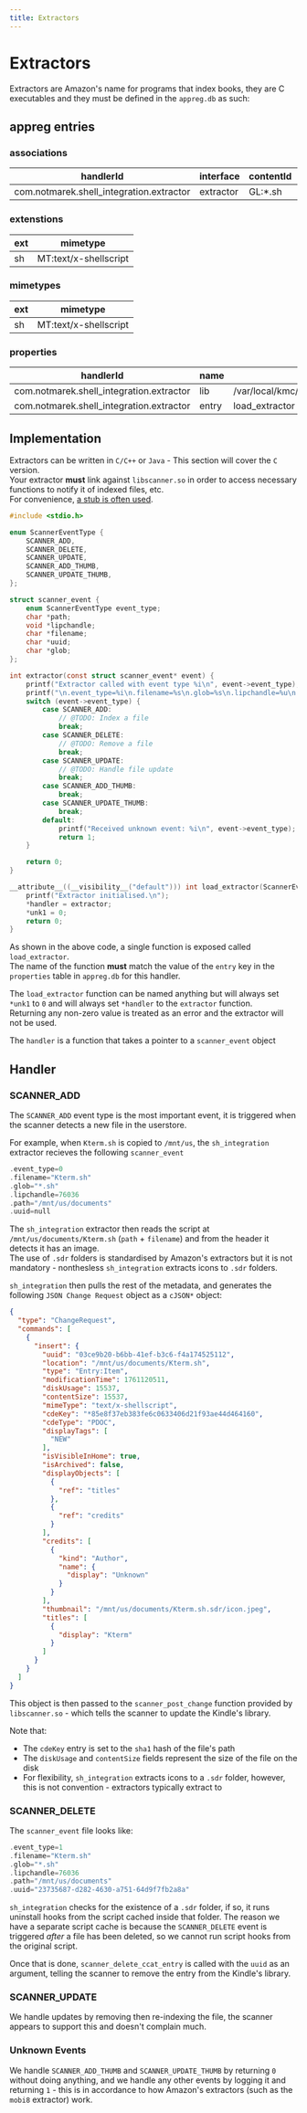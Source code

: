 ```yaml
---
title: Extractors
---
```


# Extractors
Extractors are Amazon's name for programs that index books, they are C executables and they must be defined in the `appreg.db` as such:

## appreg entries
### associations
| handlerId | interface | contentId | defaultAssoc |
| --------- | --------- | --------- | ------------ |
| com.notmarek.shell_integration.extractor	|	extractor	|	GL:*.sh	|	true

### extenstions
| ext | mimetype |
| --- | -------- |
| sh | 	MT:text/x-shellscript |

### mimetypes
| ext | mimetype |
| --- | -------- |
| sh |	MT:text/x-shellscript |

### properties
| handlerId | name | value |
| --------- | ---- | ----- |
| com.notmarek.shell_integration.extractor	 | lib | 	/var/local/kmc/lib/sh_integration_extractor.so |
| com.notmarek.shell_integration.extractor	 | entry | 	load_extractor |

## Implementation
Extractors can be written in `C/C++` or `Java` - This section will cover the `C` version.  
Your extractor **must** link against `libscanner.so` in order to access necessary functions to notify it of indexed files, etc.  
For convenience, [a stub is often used](https://github.com/KindleModding/sh_integration/tree/master/stubs/scanner).

```c
#include <stdio.h>

enum ScannerEventType {
    SCANNER_ADD,
    SCANNER_DELETE,
    SCANNER_UPDATE,
    SCANNER_ADD_THUMB,
    SCANNER_UPDATE_THUMB,
};

struct scanner_event {
    enum ScannerEventType event_type;
    char *path;
    void *lipchandle;
    char *filename;
    char *uuid;
    char *glob;
};

int extractor(const struct scanner_event* event) {
    printf("Extractor called with event type %i\n", event->event_type);
    printf("\n.event_type=%i\n.filename=%s\n.glob=%s\n.lipchandle=%u\n.path=%s\n.uuid=%s\n\n", event->event_type, event->filename, event->glob, event->lipchandle, event->path, event->uuid);
    switch (event->event_type) {
        case SCANNER_ADD:
            // @TODO: Index a file
            break;
        case SCANNER_DELETE:
            // @TODO: Remove a file
            break;
        case SCANNER_UPDATE:
            // @TODO: Handle file update
            break;
        case SCANNER_ADD_THUMB:
            break;
        case SCANNER_UPDATE_THUMB:
            break;
        default:
            printf("Received unknown event: %i\n", event->event_type);
            return 1;
    }

    return 0;
}

__attribute__((__visibility__("default"))) int load_extractor(ScannerEventHandler** handler, int *unk1) {
    printf("Extractor initialised.\n");
    *handler = extractor;
    *unk1 = 0;
    return 0;
}
```

As shown in the above code, a single function is exposed called `load_extractor`.  
The name of the function **must** match the value of the `entry` key in the `properties` table in `appreg.db` for this handler.  

The `load_extractor` function can be named anything but will always set `*unk1` to `0` and will always set `*handler` to the `extractor` function.  
Returning any non-zero value is treated as an error and the extractor will not be used.  

The `handler` is a function that takes a pointer to a `scanner_event` object

## Handler
### SCANNER_ADD
The `SCANNER_ADD` event type is the most important event, it is triggered when the scanner detects a new file in the userstore.  


For example, when `Kterm.sh` is copied to `/mnt/us`, the `sh_integration` extractor recieves the following `scanner_event`

```c
.event_type=0
.filename="Kterm.sh"
.glob="*.sh"
.lipchandle=76036
.path="/mnt/us/documents"
.uuid=null
```

The `sh_integration` extractor then reads the script at `/mnt/us/documents/Kterm.sh` (`path` + `filename`) and from the header it detects it has an image.  
The use of `.sdr` folders is standardised by Amazon's extractors but it is not mandatory - nonthesless `sh_integration` extracts icons to `.sdr` folders.

`sh_integration` then pulls the rest of the metadata, and generates the following `JSON Change Request` object as a `cJSON*` object: 
```json
{
  "type": "ChangeRequest",
  "commands": [
    {
      "insert": {
        "uuid": "03ce9b20-b6bb-41ef-b3c6-f4a174525112",
        "location": "/mnt/us/documents/Kterm.sh",
        "type": "Entry:Item",
        "modificationTime": 1761120511,
        "diskUsage": 15537,
        "contentSize": 15537,
        "mimeType": "text/x-shellscript",
        "cdeKey": "*85e8f37eb383fe6c0633406d21f93ae44d464160",
        "cdeType": "PDOC",
        "displayTags": [
          "NEW"
        ],
        "isVisibleInHome": true,
        "isArchived": false,
        "displayObjects": [
          {
            "ref": "titles"
          },
          {
            "ref": "credits"
          }
        ],
        "credits": [
          {
            "kind": "Author",
            "name": {
              "display": "Unknown"
            }
          }
        ],
        "thumbnail": "/mnt/us/documents/Kterm.sh.sdr/icon.jpeg",
        "titles": [
          {
            "display": "Kterm"
          }
        ]
      }
    }
  ]
}
```


This object is then passed to the `scanner_post_change` function provided by `libscanner.so` - which tells the scanner to update the Kindle's library.

Note that:
- The `cdeKey` entry is set to the `sha1` hash of the file's path
- The `diskUsage` and `contentSize` fields represent the size of the file on the disk
- For flexibility, `sh_integration` extracts icons to a `.sdr` folder, however, this is not convention - extractors typically extract to 

### SCANNER_DELETE
The `scanner_event` file looks like:
```c
.event_type=1
.filename="Kterm.sh"
.glob="*.sh"
.lipchandle=76036
.path="/mnt/us/documents"
.uuid="23735687-d282-4630-a751-64d9f7fb2a8a"
```

`sh_integration` checks for the existence of a `.sdr` folder, if so, it runs uninstall hooks from the script cached inside that folder. The reason we have a separate script cache is because the `SCANNER_DELETE` event is triggered *after* a file has been deleted, so we cannot run script hooks from the original script.

Once that is done, `scanner_delete_ccat_entry` is called with the `uuid` as an argument, telling the scanner to remove the entry from the Kindle's library.

### SCANNER_UPDATE
We handle updates by removing then re-indexing the file, the scanner appears to support this and doesn't complain much.

### Unknown Events
We handle `SCANNER_ADD_THUMB` and `SCANNER_UPDATE_THUMB` by returning `0` without doing anything, and we handle any other events by logging it and returning `1` - this is in accordance to how Amazon's extractors (such as the `mobi8` extractor) work.